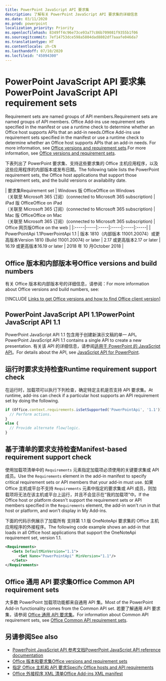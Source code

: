 ```yaml
---
title: PowerPoint JavaScript API 要求集
description: 了解有关 PowerPoint JavaScript API 要求集的详细信息
ms.date: 03/11/2020
ms.prod: powerpoint
localization_priority: Priority
ms.openlocfilehash: 8349ff4c96e73ce93a77c86b709081f9355b1f06
ms.sourcegitcommit: 7ef14753dce598a5804dad8802df7aaafe046da7
ms.translationtype: HT
ms.contentlocale: zh-CN
ms.lasthandoff: 07/10/2020
ms.locfileid: "45094300"
---
```

# <a name="powerpoint-javascript-api-requirement-sets"></a><span data-ttu-id="d0642-103">PowerPoint JavaScript API 要求集</span><span class="sxs-lookup"><span data-stu-id="d0642-103">PowerPoint JavaScript API requirement sets</span></span>

<span data-ttu-id="d0642-104">Requirement sets are named groups of API members.</span><span class="sxs-lookup"><span data-stu-id="d0642-104">Requirement sets are named groups of API members.</span></span> <span data-ttu-id="d0642-105">Office Add-ins use requirement sets specified in the manifest or use a runtime check to determine whether an Office host supports APIs that an add-in needs.</span><span class="sxs-lookup"><span data-stu-id="d0642-105">Office Add-ins use requirement sets specified in the manifest or use a runtime check to determine whether an Office host supports APIs that an add-in needs.</span></span> <span data-ttu-id="d0642-106">For more information, see [Office versions and requirement sets](../../develop/office-versions-and-requirement-sets.md).</span><span class="sxs-lookup"><span data-stu-id="d0642-106">For more information, see [Office versions and requirement sets](../../develop/office-versions-and-requirement-sets.md).</span></span>

<span data-ttu-id="d0642-107">下表列出了 PowerPoint 要求集、支持这些要求集的 Office 主机应用程序，以及这些应用程序的内部版本或发布日期。</span><span class="sxs-lookup"><span data-stu-id="d0642-107">The following table lists the PowerPoint requirement sets, the Office host applications that support those requirement sets, and the build versions or availability date.</span></span>

|  <span data-ttu-id="d0642-108">要求集</span><span class="sxs-lookup"><span data-stu-id="d0642-108">Requirement set</span></span>  |  <span data-ttu-id="d0642-109">Windows 版 Office</span><span class="sxs-lookup"><span data-stu-id="d0642-109">Office on Windows</span></span><br><span data-ttu-id="d0642-110">（关联至 Microsoft 365 订阅）</span><span class="sxs-lookup"><span data-stu-id="d0642-110">(connected to Microsoft 365 subscription)</span></span>  |  <span data-ttu-id="d0642-111">iPad 版 Office</span><span class="sxs-lookup"><span data-stu-id="d0642-111">Office on iPad</span></span><br><span data-ttu-id="d0642-112">（关联至 Microsoft 365 订阅）</span><span class="sxs-lookup"><span data-stu-id="d0642-112">(connected to Microsoft 365 subscription)</span></span>  |  <span data-ttu-id="d0642-113">Mac 版 Office</span><span class="sxs-lookup"><span data-stu-id="d0642-113">Office on Mac</span></span><br><span data-ttu-id="d0642-114">（关联至 Microsoft 365 订阅）</span><span class="sxs-lookup"><span data-stu-id="d0642-114">(connected to Microsoft 365 subscription)</span></span>  | <span data-ttu-id="d0642-115">Office 网页版</span><span class="sxs-lookup"><span data-stu-id="d0642-115">Office on the web</span></span> |
|:-----|-----|:-----|:-----|:-----|:-----|
| <span data-ttu-id="d0642-116">PowerPointApi 1.1</span><span class="sxs-lookup"><span data-stu-id="d0642-116">PowerPointApi 1.1</span></span> | <span data-ttu-id="d0642-117">版本 1810（内部版本 11001.20074）或更高版本</span><span class="sxs-lookup"><span data-stu-id="d0642-117">Version 1810 (Build 11001.20074) or later</span></span> | <span data-ttu-id="d0642-118">2.17 或更高版本</span><span class="sxs-lookup"><span data-stu-id="d0642-118">2.17 or later</span></span> | <span data-ttu-id="d0642-119">16.19 或更高版本</span><span class="sxs-lookup"><span data-stu-id="d0642-119">16.19 or later</span></span> | <span data-ttu-id="d0642-120">2018 年 10 月</span><span class="sxs-lookup"><span data-stu-id="d0642-120">October 2018</span></span> |

## <a name="office-versions-and-build-numbers"></a><span data-ttu-id="d0642-121">Office 版本和内部版本号</span><span class="sxs-lookup"><span data-stu-id="d0642-121">Office versions and build numbers</span></span>

<span data-ttu-id="d0642-122">有关 Office 版本和内部版本号的详细信息，请参阅：</span><span class="sxs-lookup"><span data-stu-id="d0642-122">For more information about Office versions and build numbers, see:</span></span>

[!INCLUDE [Links to get Office versions and how to find Office client version](../../includes/links-get-office-versions-builds.md)]

## <a name="powerpoint-javascript-api-11"></a><span data-ttu-id="d0642-123">PowerPoint JavaScript API 1.1</span><span class="sxs-lookup"><span data-stu-id="d0642-123">PowerPoint JavaScript API 1.1</span></span>

<span data-ttu-id="d0642-124">PowerPoint JavaScript API 1.1 包含用于创建新演示文稿的单一 API。</span><span class="sxs-lookup"><span data-stu-id="d0642-124">PowerPoint JavaScript API 1.1 contains a single API to create a new presentation.</span></span> <span data-ttu-id="d0642-125">有关该 API 的详细信息，请参阅[适用于 PowerPoint 的 JavaScript API](../../powerpoint/powerpoint-add-ins.md)。</span><span class="sxs-lookup"><span data-stu-id="d0642-125">For details about the API, see [JavaScript API for PowerPoint](../../powerpoint/powerpoint-add-ins.md).</span></span>

## <a name="runtime-requirement-support-check"></a><span data-ttu-id="d0642-126">运行时要求支持检查</span><span class="sxs-lookup"><span data-stu-id="d0642-126">Runtime requirement support check</span></span>

<span data-ttu-id="d0642-127">在运行时，加载项可以执行下列检查，确定特定主机是否支持 API 要求集。</span><span class="sxs-lookup"><span data-stu-id="d0642-127">At runtime, add-ins can check if a particular host supports an API requirement set by doing the following.</span></span>

```js
if (Office.context.requirements.isSetSupported('PowerPointApi', '1.1')) {
  // Perform actions.
}
else {
  // Provide alternate flow/logic.
}
```

## <a name="manifest-based-requirement-support-check"></a><span data-ttu-id="d0642-128">基于清单的要求支持检查</span><span class="sxs-lookup"><span data-stu-id="d0642-128">Manifest-based requirement support check</span></span>

<span data-ttu-id="d0642-129">使用加载项清单中的 `Requirements` 元素指定加载项必须使用的关键要求集或 API 成员。</span><span class="sxs-lookup"><span data-stu-id="d0642-129">Use the `Requirements` element in the add-in manifest to specify critical requirement sets or API members that your add-in must use.</span></span> <span data-ttu-id="d0642-130">如果 Office 主机或平台不支持 `Requirements` 元素中指定的要求集或 API 成员，则加载项将无法在该主机或平台上运行，并且不会显示在“我的加载项”中。</span><span class="sxs-lookup"><span data-stu-id="d0642-130">If the Office host or platform doesn't support the requirement sets or API members specified in the `Requirements` element, the add-in won't run in that host or platform, and won't display in My Add-ins.</span></span>

<span data-ttu-id="d0642-131">下面的代码示例展示了加载所有 支持第 1.1 版 OneNoteApi 要求集的 Office 主机应用程序的外接程序。</span><span class="sxs-lookup"><span data-stu-id="d0642-131">The following code example shows an add-in that loads in all Office host applications that support the OneNoteApi requirement set, version 1.1.</span></span>

```xml
<Requirements>
   <Sets DefaultMinVersion="1.1">
      <Set Name="PowerPointApi" MinVersion="1.1"/>
   </Sets>
</Requirements>
```

## <a name="office-common-api-requirement-sets"></a><span data-ttu-id="d0642-132">Office 通用 API 要求集</span><span class="sxs-lookup"><span data-stu-id="d0642-132">Office Common API requirement sets</span></span>

<span data-ttu-id="d0642-133">大多数 PowerPoint 加载项功能都来自通用 API 集。</span><span class="sxs-lookup"><span data-stu-id="d0642-133">Most of the PowerPoint Add-in functionality comes from the Common API set.</span></span> <span data-ttu-id="d0642-134">若要了解通用 API 要求集，请参阅 [Office 通用 API 要求集](office-add-in-requirement-sets.md)。</span><span class="sxs-lookup"><span data-stu-id="d0642-134">For information about Common API requirement sets, see [Office Common API requirement sets](office-add-in-requirement-sets.md).</span></span>

## <a name="see-also"></a><span data-ttu-id="d0642-135">另请参阅</span><span class="sxs-lookup"><span data-stu-id="d0642-135">See also</span></span>

- [<span data-ttu-id="d0642-136">PowerPoint JavaScript API 参考文档</span><span class="sxs-lookup"><span data-stu-id="d0642-136">PowerPoint JavaScript API reference documentation</span></span>](/javascript/api/powerpoint)
- [<span data-ttu-id="d0642-137">Office 版本和要求集</span><span class="sxs-lookup"><span data-stu-id="d0642-137">Office versions and requirement sets</span></span>](../../develop/office-versions-and-requirement-sets.md)
- [<span data-ttu-id="d0642-138">指定 Office 主机和 API 要求</span><span class="sxs-lookup"><span data-stu-id="d0642-138">Specify Office hosts and API requirements</span></span>](../../develop/specify-office-hosts-and-api-requirements.md)
- [<span data-ttu-id="d0642-139">Office 外接程序 XML 清单</span><span class="sxs-lookup"><span data-stu-id="d0642-139">Office Add-ins XML manifest</span></span>](../../develop/add-in-manifests.md)
